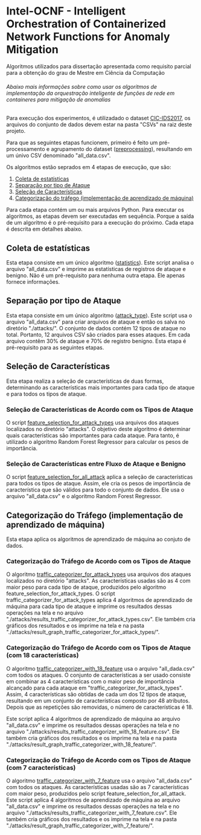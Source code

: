 # Intel-OCNF - Intelligent Orchestration of Containerized Network Functions for Anomaly Mitigation
Algoritmos utilizados para dissertação apresentada  como  requisito  parcial para a obtenção do grau de Mestre em Ciência da Computação
###### Abaixo mais informações sobre como usar os algoritmos de implementação da orquestração inteligente de funções de rede em containeres para mitigação de anomalias

Para execução dos experimentos, é utilizadado o dataset [CIC-IDS2017](https://www.unb.ca/cic/datasets/ids-2017.html), os arquivos do conjunto de dados devem estar na pasta "CSVs" na raiz deste projeto.

Para que as seguintes etapas funcionem, primeiro é feito um pré-processamento e agrupamento do dataset ([preprocessing](./preprocessing.py)), resultando em um únivo CSV denominado "all_data.csv".

Os algoritmos estão seprados em 4 etapas de execução, que são:
1. [Coleta de estatísticas](#coleta-de-estatísticas)
2. [Separação por tipo de Ataque](#Separação-por-tipo-de-Ataque)
3. [Seleção de Características](#Seleção-de-Características)
4. [Categorização do tráfego (implementação de aprendizado de máquina)](#Categorização-do-tráfego-(implementação-de-aprendizado-de-máquina))


Para cada etapa contém um ou mais arquivos Python. Para executar os algoritmos, as etapas devem ser executadas em sequência. Porque a saída de um algoritmo é o pré-requisito para a execução do próximo. Cada etapa é descrita em detalhes abaixo.

## Coleta de estatísticas
Esta etapa consiste em um único algoritmo ([statistics](./statistics.ipynb)). Este script analisa o arquivo "all_data.csv" e imprime as estatísticas de registros de ataque e benigno. Não é um pré-requisito para nenhuma outra etapa. Ele apenas fornece informações.

## Separação por tipo de Ataque
Esta etapa consiste em um único algoritmo ([attack_type](./attack_type.ipynb)). Este script usa o arquivo "all_data.csv" para criar arquivos de ataque e então os salva no diretório "./attacks/". O conjunto de dados contém 12 tipos de ataque no total. Portanto, 12 arquivos CSV são criados para esses ataques. Em cada arquivo contêm 30% de ataque e 70% de registro benigno. Esta etapa é pré-requisito para as seguintes etapas.

## Seleção de Características
Esta etapa realiza a seleção de características de duas formas, determinando as características mais importantes para cada tipo de ataque e para todos os tipos de ataque.

### Seleção de Características de Acordo com os Tipos de Ataque

O script [feature_selection_for_attack_types](./feature_selection_for_attack_types.ipynb) usa arquivos dos ataques localizados no diretório "attacks". O objetivo deste algoritmo é determinar quais características são importantes para cada ataque. Para tanto, é utilizado o algoritmo Random Forest Regressor para calcular os pesos de importância.

### Seleção de Características entre Fluxo de Ataque e Benigno
O script [feature_selection_for_all_attack](./feature_selection_for_all_attack.ipynb) 
 aplica a seleção de características para todos os tipos de ataque. Assim, ele cria os pesos de importância de característica que são válidos para todo o conjunto de dados. Ele usa o arquivo "all_data.csv" e o algoritmo Random Forest Regressor. 

## Categorização do Tráfego (implementação de aprendizado de máquina)
Esta etapa aplica os algoritmos de aprendizado de máquina ao conjuto de dados.

### Categorização do Tráfego de Acordo com os Tipos de Ataque
O algoritmo [traffic_categorizer_for_attack_types](./traffic_categorizer_for_attack_types.ipynb) usa arquivos dos ataques localizados no diretório "attacks".
As características usadas ​​são as 4 com maior peso para cada tipo de ataque, produzidos pelo algoritmo feature_selection_for_attack_types. O script traffic_categorizer_for_attack_types aplica 4 algoritmos de aprendizado de máquina para cada tipo de ataque e imprime os resultados dessas operações na tela e no arquivo "./attacks/results_traffic_categorizer_for_attack_types.csv". Ele também cria gráficos dos resultados e os imprime na tela e na pasta "./attacks/result_graph_traffic_categorizer_for_attack_types/".

### Categorização do Tráfego de Acordo com os Tipos de Ataque (com 18 características)
O algoritmo [traffic_categorizer_with_18_feature](./traffic_categorizer_with_18_feature.ipynb) usa o arquivo  "all_dada.csv" com todos os ataques.  O conjunto de características a ser usado consiste em combinar as 4 características com o maior peso de importância alcançado para cada ataque em "traffic_categorizer_for_attack_types". Assim, 4 características são obtidas de cada um dos 12 tipos de ataque, resultando em um conjunto de características composto por 48 atributos. Depois que as repetições são removidas, o número de características é 18.

Este script aplica 4 algoritmos de aprendizado de máquina ao arquivo "all_data.csv" e imprime os resultados dessas operações na tela e no arquivo "./attacks/results_traffic_categorizer_with_18_feature.csv". Ele também cria gráficos dos resultados e os imprime na tela e na pasta "./attacks/result_graph_traffic_categorizer_with_18_feature/".

### Categorização do Tráfego de Acordo com os Tipos de Ataque (com 7 características)
O algoritmo [traffic_categorizer_with_7_feature](./traffic_categorizer_with_7_feature.ipynb) usa o arquivo  "all_dada.csv" com todos os ataques.  As características usadas ​​são as 7 características com maior peso, produzidos pelo script feature_selection_for_all_attack.
Este script aplica 4 algoritmos de aprendizado de máquina ao arquivo "all_data.csv" e imprime os resultados dessas operações na tela e no arquivo "./attacks/results_traffic_categorizer_with_7_feature.csv". Ele também cria gráficos dos resultados e os imprime na tela e na pasta "./attacks/result_graph_traffic_categorizer_with_7_feature/".

